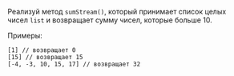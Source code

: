 Реализуй метод `sumStream()`, который принимает список целых чисел `list` и возвращает сумму чисел, которые больше 10.

Примеры:

```
[1] // возвращает 0
[15] // возвращает 15
[-4, -3, 10, 15, 17] // возвращает 32
```